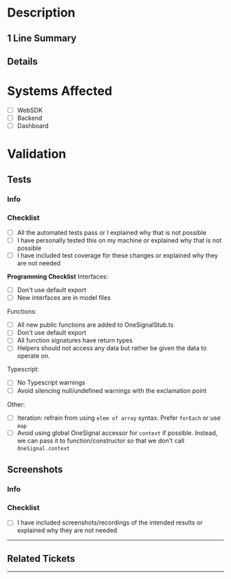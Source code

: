 # Description
## 1 Line Summary

## Details

# Systems Affected
   - [ ] WebSDK
   - [ ] Backend
   - [ ] Dashboard

# Validation
## Tests
### Info

### Checklist
   - [ ] All the automated tests pass or I explained why that is not possible
   - [ ] I have personally tested this on my machine or explained why that is not possible
   - [ ] I have included test coverage for these changes or explained why they are not needed

**Programming Checklist**
Interfaces:
   - [ ] Don't use default export
   - [ ] New interfaces are in model files

Functions:
   - [ ] All new public functions are added to OneSignalStub.ts
   - [ ] Don't use default export
   - [ ] All function signatures have return types
   - [ ] Helpers should not access any data but rather be given the data to operate on.

Typescript:
   - [ ] No Typescript warnings
   - [ ] Avoid silencing null/undefined warnings with the exclamation point

Other:
   - [ ] Iteration: refrain from using `elem of array` syntax. Prefer `forEach` or use `map`
   - [ ] Avoid using global OneSignal accessor for `context` if possible. Instead, we can pass it to function/constructor so that we don't call `OneSignal.context`

## Screenshots
### Info

### Checklist
   - [ ] I have included screenshots/recordings of the intended results or explained why they are not needed

---

## Related Tickets

---
